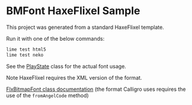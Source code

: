 # BMFont HaxeFlixel Sample

This project was generated from a standard HaxeFlixel template.

Run it with one of the below commands:

```bash
lime test html5
lime test neko
```

See the [PlayState](source/PlayState.hx) class for the actual font usage.

Note HaxeFlixel requires the XML version of the format.

[FlxBitmapFont class documentation](https://api.haxeflixel.com/flixel/graphics/frames/FlxBitmapFont.html) (the format Calligro uses requires the use of the `fromAngelCode` method)
